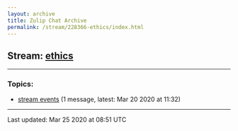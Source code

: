 ```yaml
---
layout: archive
title: Zulip Chat Archive
permalink: /stream/228366-ethics/index.html
---
```


## Stream: [ethics](https://claire4ai.github.io/archive/stream/228366-ethics/index.html)
---

### Topics:

* [stream events](topic/stream.20events.html) (1 message, latest: Mar 20 2020 at 11:32)

<hr><p>Last updated: Mar 25 2020 at 08:51 UTC</p>